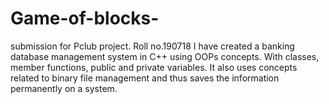 # Game-of-blocks-
submission for Pclub project. Roll no.190718
I have created a banking database management system in C++ using OOPs concepts. With classes, member functions, public and private variables.
It also uses concepts related to binary file management and thus saves the information permanently on a system.
